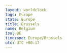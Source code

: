 ```yaml
---
layout: worldclock
tags: Europe
state: Europe
title: Brussels
name: Belgium
iso: BE
timezone: Europe/Brussels
utc: UTC +00:17
---
```



